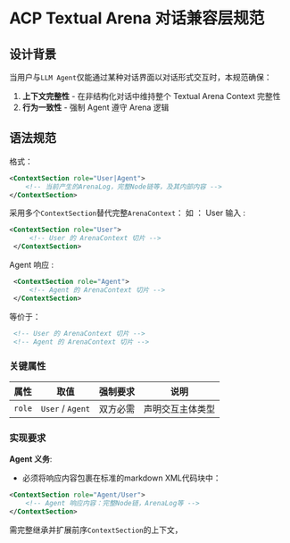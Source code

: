 # ACP Textual Arena 对话兼容层规范  
## 设计背景  
当用户与`LLM Agent`仅能通过某种对话界面以对话形式交互时，本规范确保：  
1. **上下文完整性** - 在非结构化对话中维持整个 Textual Arena Context 完整性
2. **行为一致性** - 强制 Agent 遵守 Arena 逻辑

## 语法规范  
格式：
```xml
<ContextSection role="User|Agent">
    <!-- 当前产生的ArenaLog，完整Node链等，及其内部内容 -->
</ContextSection>
```

采用多个`ContextSection`替代完整`ArenaContext`：
如 ：
User 输入 :
```xml
<ContextSection role="User">
	 <!-- User 的 ArenaContext 切片 -->
 </ContextSection>
 ```
 
Agent 响应 : 
```xml
 <ContextSection role="Agent">
	 <!-- Agent 的 ArenaContext 切片 -->
 </ContextSection>
```

等价于：

```xml
 <!-- User 的 ArenaContext 切片 -->
 <!-- Agent 的 ArenaContext 切片 -->
```


### 关键属性  
| 属性     | 取值               | 强制要求         | 说明                                        |
| ------ | ---------------- | ------------ | ----------------------------------------- |
| `role` | `User` / `Agent` | 双方必需         | 声明交互主体类型                                  |

### 实现要求  
**Agent 义务**:
   - 必须将响应内容包裹在标准的markdown XML代码块中：  
   
 ```xml
 <ContextSection role="Agent/User">
	 <!-- Agent 响应内容：完整Node链，ArenaLog等 -->
 </ContextSection>
 ```

需完整继承并扩展前序`ContextSection`的上下文，